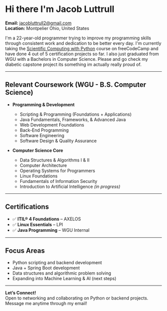 # Hi there I'm Jacob Luttrull

 **Email:** jacobluttrull2@gmail.com  
 **Location:**  Montpelier Ohio, United States  

I'm a 22-year-old programmer trying to improve my programming skills through consistent work and dedication to be better every day. I'm currently taking the [Scientific Computing with Python](https://www.freecodecamp.org/learn/scientific-computing-with-python/) course on freeCodeCamp and have done 4 out of 5 certification projects so far. I also just graduated from WGU with a Bachelors in Computer Science.
Please and go check my diabetic capstone project its something im actually really proud of.

---

##  Relevant Coursework (WGU - B.S. Computer Science)

- **Programming & Development**  
  - Scripting & Programming (Foundations + Applications)  
  - Java Fundamentals, Frameworks, & Advanced Java  
  - Web Development Foundations  
  - Back-End Programming  
  - Software Engineering  
  - Software Design & Quality Assurance

- **Computer Science Core**  
  - Data Structures & Algorithms I & II  
  - Computer Architecture  
  - Operating Systems for Programmers  
  - Linux Foundations  
  - Fundamentals of Information Security  
  - Introduction to Artificial Intelligence *(in progress)*

---

##  Certifications

- ✅ **ITIL® 4 Foundations** – AXELOS  
- ✅ **Linux Essentials** – LPI  
- ✅ **Java Programming** – WGU Internal  

---

## Focus Areas

- Python scripting and backend development  
- Java + Spring Boot development  
- Data structures and algorithmic problem solving  
- Expanding into Machine Learning & AI (next steps)

---

**Let’s Connect!**  
Open to networking and collaborating on Python or backend projects.
Message me anytime through my email!
